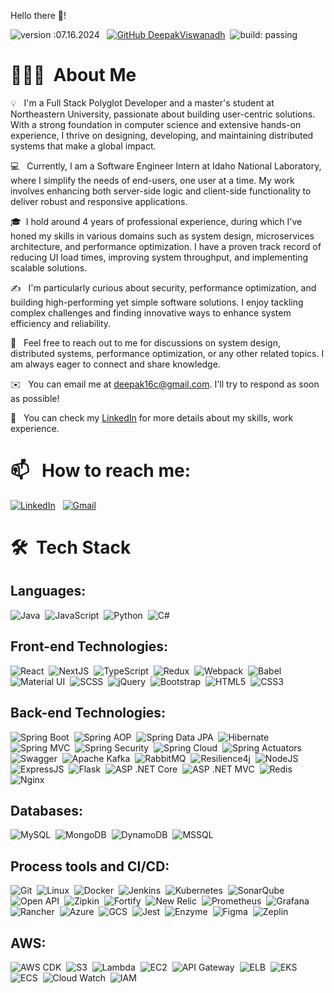 Hello there 👋!

![version :07.16.2024](https://img.shields.io/badge/version-07.16.2024-informational) &nbsp;
[![GitHub DeepakViswanadh](https://img.shields.io/github/followers/DeepakViswanadh?label=follow&style=social)](https://github.com/DeepakViswanadh)&nbsp;
![build: passing](https://img.shields.io/badge/build-passing-success)

# 👨🏻‍💻 &nbsp;About Me

💡 &nbsp; I'm a Full Stack Polyglot Developer and a master's student at Northeastern University, passionate about building user-centric solutions. With a strong foundation in computer science and extensive hands-on experience, I thrive on designing, developing, and maintaining distributed systems that make a global impact.

💻 &nbsp; Currently, I am a Software Engineer Intern at Idaho National Laboratory, where I simplify the needs of end-users, one user at a time. My work involves enhancing both server-side logic and client-side functionality to deliver robust and responsive applications.

🎓&nbsp; I hold around 4 years of professional experience, during which I've honed my skills in various domains such as system design, microservices architecture, and performance optimization. I have a proven track record of reducing UI load times, improving system throughput, and implementing scalable solutions.

✍️ &nbsp; I'm particularly curious about security, performance optimization, and building high-performing yet simple software solutions. I enjoy tackling complex challenges and finding innovative ways to enhance system efficiency and reliability.

💬 &nbsp; Feel free to reach out to me for discussions on system design, distributed systems, performance optimization, or any other related topics. I am always eager to connect and share knowledge.

✉️ &nbsp; You can email me at deepak16c@gmail.com. I'll try to respond as soon as possible!

📄 &nbsp; You can check my [LinkedIn](https://www.linkedin.com/in/deepakviswanadha/) for more details about my skills, work experience.

# 📫 &nbsp; How to reach me:


<a href="https://www.linkedin.com/in/deepakviswanadha/"><img alt="LinkedIn" src="https://img.shields.io/badge/linkedin%20-%230077B5.svg?&style=flat&logo=linkedin&logoColor=white"/></a> &nbsp;
<a href="mailto:deepak16c@gmail.com"><img alt="Gmail" src="https://img.shields.io/badge/Gmail-D14836?style=flat&logo=gmail&logoColor=white" /></a> &nbsp;


# 🛠 &nbsp;Tech Stack

## Languages:

![Java](https://img.shields.io/badge/Java-ED8B00?style=for-the-badge&logo=openjdk&logoColor=white)&nbsp;
![JavaScript](https://img.shields.io/badge/JavaScript-F7DF1E?style=for-the-badge&logo=JavaScript&logoColor=000)&nbsp;
![Python](https://img.shields.io/badge/python-3670A0?style=for-the-badge&logo=python&logoColor=ffdd54)&nbsp;
![C#](https://img.shields.io/badge/C%23-239120?style=for-the-badge&logo=c-sharp&logoColor=white)&nbsp;

## Front-end Technologies:
![React](https://img.shields.io/badge/React-61DAFB?style=for-the-badge&logo=react&logoColor=white)&nbsp;
![NextJS](https://img.shields.io/badge/NextJS-000000?style=for-the-badge&logo=next.js&logoColor=white)&nbsp;
![TypeScript](https://img.shields.io/badge/TypeScript-007ACC?style=for-the-badge&logo=typescript&logoColor=white)&nbsp;
![Redux](https://img.shields.io/badge/Redux-764ABC?style=for-the-badge&logo=redux&logoColor=white)&nbsp;
![Webpack](https://img.shields.io/badge/Webpack-8DD6F9?style=for-the-badge&logo=webpack&logoColor=black)&nbsp;
![Babel](https://img.shields.io/badge/Babel-F9DC3E?style=for-the-badge&logo=babel&logoColor=black)&nbsp;
![Material UI](https://img.shields.io/badge/Material--UI-0081CB?style=for-the-badge&logo=material-ui&logoColor=white)&nbsp;
![SCSS](https://img.shields.io/badge/SCSS-CC6699?style=for-the-badge&logo=sass&logoColor=white)&nbsp;
![jQuery](https://img.shields.io/badge/jQuery-0769AD?style=for-the-badge&logo=jquery&logoColor=white)&nbsp;
![Bootstrap](https://img.shields.io/badge/Bootstrap-7952B3?style=for-the-badge&logo=bootstrap&logoColor=white)&nbsp;
![HTML5](https://img.shields.io/badge/HTML5-E34F26?style=for-the-badge&logo=html5&logoColor=white)&nbsp;
![CSS3](https://img.shields.io/badge/CSS3-1572B6?style=for-the-badge&logo=css3&logoColor=white)&nbsp;

## Back-end Technologies:

![Spring Boot](https://img.shields.io/badge/Spring%20Boot-6DB33F?style=for-the-badge&logo=spring-boot&logoColor=white)&nbsp;
![Spring AOP](https://img.shields.io/badge/Spring%20AOP-6DB33F?style=for-the-badge&logo=spring&logoColor=white)&nbsp;
![Spring Data JPA](https://img.shields.io/badge/Spring%20Data%20JPA-6DB33F?style=for-the-badge&logo=spring&logoColor=white)&nbsp;
![Hibernate](https://img.shields.io/badge/Hibernate-59666C?style=for-the-badge&logo=hibernate&logoColor=white)&nbsp;
![Spring MVC](https://img.shields.io/badge/Spring%20MVC-6DB33F?style=for-the-badge&logo=spring&logoColor=white)&nbsp;
![Spring Security](https://img.shields.io/badge/Spring%20Security-6DB33F?style=for-the-badge&logo=spring-security&logoColor=white)&nbsp;
![Spring Cloud](https://img.shields.io/badge/Spring%20Cloud-6DB33F?style=for-the-badge&logo=spring&logoColor=white)&nbsp;
![Spring Actuators](https://img.shields.io/badge/Spring%20Actuators-6DB33F?style=for-the-badge&logo=spring&logoColor=white)&nbsp;
![Swagger](https://img.shields.io/badge/Swagger-85EA2D?style=for-the-badge&logo=swagger&logoColor=black)&nbsp;
![Apache Kafka](https://img.shields.io/badge/Apache%20Kafka-231F20?style=for-the-badge&logo=apache-kafka&logoColor=white)&nbsp;
![RabbitMQ](https://img.shields.io/badge/RabbitMQ-FF6600?style=for-the-badge&logo=rabbitmq&logoColor=white)&nbsp;
![Resilience4j](https://img.shields.io/badge/Resilience4j-4AC0C5?style=for-the-badge&logo=resilience4j&logoColor=white)&nbsp;
![NodeJS](https://img.shields.io/badge/NodeJS-339933?style=for-the-badge&logo=node.js&logoColor=white)&nbsp;
![ExpressJS](https://img.shields.io/badge/ExpressJS-000000?style=for-the-badge&logo=express&logoColor=white)&nbsp;
![Flask](https://img.shields.io/badge/Flask-000000?style=for-the-badge&logo=flask&logoColor=white)&nbsp;
![ASP .NET Core](https://img.shields.io/badge/ASP%20.NET%20Core-512BD4?style=for-the-badge&logo=dotnet&logoColor=white)&nbsp;
![ASP .NET MVC](https://img.shields.io/badge/ASP%20.NET%20MVC-512BD4?style=for-the-badge&logo=dotnet&logoColor=white)&nbsp;
![Redis](https://img.shields.io/badge/Redis-DC382D?style=for-the-badge&logo=redis&logoColor=white)&nbsp;
![Nginx](https://img.shields.io/badge/Nginx-269539?style=for-the-badge&logo=nginx&logoColor=white)&nbsp;

## Databases:

![MySQL](https://img.shields.io/badge/MySQL-4479A1?style=for-the-badge&logo=mysql&logoColor=white)&nbsp;
![MongoDB](https://img.shields.io/badge/MongoDB-47A248?style=for-the-badge&logo=mongodb&logoColor=white)&nbsp;
![DynamoDB](https://img.shields.io/badge/DynamoDB-4053D6?style=for-the-badge&logo=amazon-dynamodb&logoColor=white)&nbsp;
![MSSQL](https://img.shields.io/badge/MSSQL-CC2927?style=for-the-badge&logo=microsoft-sql-server&logoColor=white)&nbsp;

## Process tools and CI/CD:

![Git](https://img.shields.io/badge/Git-F05032?style=for-the-badge&logo=git&logoColor=white)&nbsp;
![Linux](https://img.shields.io/badge/Linux-FCC624?style=for-the-badge&logo=linux&logoColor=black)&nbsp;
![Docker](https://img.shields.io/badge/Docker-2496ED?style=for-the-badge&logo=docker&logoColor=white)&nbsp;
![Jenkins](https://img.shields.io/badge/Jenkins-D24939?style=for-the-badge&logo=jenkins&logoColor=white)&nbsp;
![Kubernetes](https://img.shields.io/badge/Kubernetes-326CE5?style=for-the-badge&logo=kubernetes&logoColor=white)&nbsp;
![SonarQube](https://img.shields.io/badge/SonarQube-4E9BCD?style=for-the-badge&logo=sonarqube&logoColor=white)&nbsp;
![Open API](https://img.shields.io/badge/Open%20API-6BA539?style=for-the-badge&logo=openapi-initiative&logoColor=white)&nbsp;
![Zipkin](https://img.shields.io/badge/Zipkin-000000?style=for-the-badge&logo=zipkin&logoColor=white)&nbsp;
![Fortify](https://img.shields.io/badge/Fortify-7E7E7E?style=for-the-badge&logo=fortinet&logoColor=white)&nbsp;
![New Relic](https://img.shields.io/badge/New%20Relic-008C99?style=for-the-badge&logo=new-relic&logoColor=white)&nbsp;
![Prometheus](https://img.shields.io/badge/Prometheus-E6522C?style=for-the-badge&logo=prometheus&logoColor=white)&nbsp;
![Grafana](https://img.shields.io/badge/Grafana-F46800?style=for-the-badge&logo=grafana&logoColor=white)&nbsp;
![Rancher](https://img.shields.io/badge/Rancher-0075A8?style=for-the-badge&logo=rancher&logoColor=white)&nbsp;
![Azure](https://img.shields.io/badge/Azure-0089D6?style=for-the-badge&logo=microsoft-azure&logoColor=white)&nbsp;
![GCS](https://img.shields.io/badge/GCS-4285F4?style=for-the-badge&logo=google-cloud&logoColor=white)&nbsp;
![Jest](https://img.shields.io/badge/Jest-C21325?style=for-the-badge&logo=jest&logoColor=white)&nbsp;
![Enzyme](https://img.shields.io/badge/Enzyme-15aabf?style=for-the-badge&logo=enzyme&logoColor=white)&nbsp;
![Figma](https://img.shields.io/badge/Figma-F24E1E?style=for-the-badge&logo=figma&logoColor=white)&nbsp;
![Zeplin](https://img.shields.io/badge/Zeplin-FCCA2D?style=for-the-badge&logo=zeplin&logoColor=black)&nbsp;

## AWS:

![AWS CDK](https://img.shields.io/badge/AWS%20CDK-232F3E?style=for-the-badge&logo=amazon-aws&logoColor=white)&nbsp;
![S3](https://img.shields.io/badge/S3-569A31?style=for-the-badge&logo=amazon-s3&logoColor=white)&nbsp;
![Lambda](https://img.shields.io/badge/Lambda-FF9900?style=for-the-badge&logo=amazon-aws&logoColor=white)&nbsp;
![EC2](https://img.shields.io/badge/EC2-232F3E?style=for-the-badge&logo=amazon-aws&logoColor=white)&nbsp;
![API Gateway](https://img.shields.io/badge/API%20Gateway-232F3E?style=for-the-badge&logo=amazon-aws&logoColor=white)&nbsp;
![ELB](https://img.shields.io/badge/ELB-232F3E?style=for-the-badge&logo=amazon-aws&logoColor=white)&nbsp;
![EKS](https://img.shields.io/badge/EKS-232F3E?style=for-the-badge&logo=amazon-eks&logoColor=white)&nbsp;
![ECS](https://img.shields.io/badge/ECS-232F3E?style=for-the-badge&logo=amazon-ecs&logoColor=white)&nbsp;
![Cloud Watch](https://img.shields.io/badge/Cloud%20Watch-232F3E?style=for-the-badge&logo=amazon-aws&logoColor=white)&nbsp;
![IAM](https://img.shields.io/badge/IAM-232F3E?style=for-the-badge&logo=amazon-aws&logoColor=white)&nbsp;
